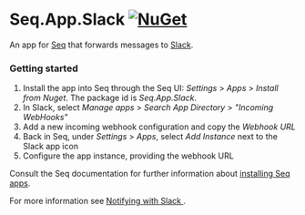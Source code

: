 # Seq.App.Slack [![NuGet](https://img.shields.io/nuget/v/Seq.App.Slack.svg?style=flat-square)](https://www.nuget.org/packages/Seq.App.Slack/)

An app for [Seq](https://datalust.co/seq) that forwards messages to [Slack](https://slack.com).

### Getting started

 1. Install the app into Seq through the Seq UI: _Settings_ > _Apps_ > _Install from Nuget_. The package id is _Seq.App.Slack_.
 2. In Slack, select _Manage apps_ > _Search App Directory_ > _"Incoming WebHooks"_
 3. Add a new incoming webhook configuration and copy the _Webhook URL_
 4. Back in Seq, under _Settings_ > _Apps_, select _Add Instance_ next to the Slack app icon
 5. Configure the app instance, providing the webhook URL

Consult the Seq documentation for further information about [installing Seq apps](https://docs.datalust.co/docs/installing-seq-apps).

For more information see [Notifying with Slack ](https://docs.datalust.co/docs/slack-notifications).
